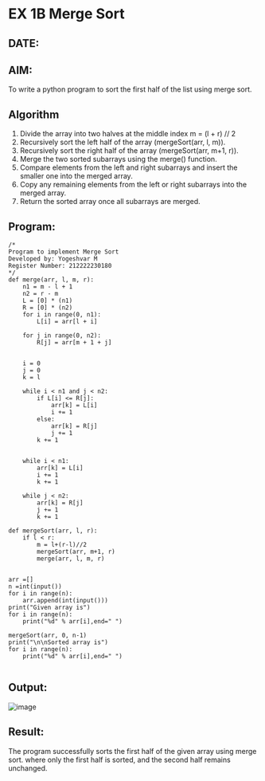 # EX 1B Merge Sort
## DATE:
## AIM:
To write a python program to sort the first half of the list using merge sort.

## Algorithm

1. Divide the array into two halves at the middle index m = (l + r) // 2
2. Recursively sort the left half of the array (mergeSort(arr, l, m)).
3. Recursively sort the right half of the array (mergeSort(arr, m+1, r)).
4. Merge the two sorted subarrays using the merge() function.
5. Compare elements from the left and right subarrays and insert the smaller one into the merged array.
6. Copy any remaining elements from the left or right subarrays into the merged array.
7. Return the sorted array once all subarrays are merged.

## Program:
```
/*
Program to implement Merge Sort
Developed by: Yogeshvar M
Register Number: 212222230180
*/
def merge(arr, l, m, r):
    n1 = m - l + 1
    n2 = r - m
    L = [0] * (n1)
    R = [0] * (n2)
    for i in range(0, n1):
        L[i] = arr[l + i]
 
    for j in range(0, n2):
        R[j] = arr[m + 1 + j]
 

    i = 0     
    j = 0     
    k = l     
 
    while i < n1 and j < n2:
        if L[i] <= R[j]:
            arr[k] = L[i]
            i += 1
        else:
            arr[k] = R[j]
            j += 1
        k += 1
 

    while i < n1:
        arr[k] = L[i]
        i += 1
        k += 1
 
    while j < n2:
        arr[k] = R[j]
        j += 1
        k += 1

def mergeSort(arr, l, r):
    if l < r:
        m = l+(r-l)//2
        mergeSort(arr, m+1, r)
        merge(arr, l, m, r)
 

arr =[]              
n =int(input())
for i in range(n):
    arr.append(int(input()))
print("Given array is")
for i in range(n):
    print("%d" % arr[i],end=" ")
 
mergeSort(arr, 0, n-1)
print("\n\nSorted array is")
for i in range(n):
    print("%d" % arr[i],end=" ")
 
```

## Output:

![image](https://github.com/user-attachments/assets/f8c6980f-a128-4b09-a373-34aee255fa75)


## Result:
The program successfully sorts the first half of the given array using merge sort. where only the first half is sorted, and the second half remains unchanged.
